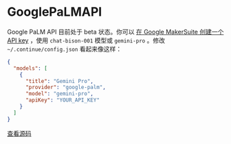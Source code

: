 # GooglePaLMAPI

Google PaLM API 目前处于 beta 状态。你可以 [在 Google MakerSuite 创建一个 API key](https://makersuite.google.com/u/2/app/apikey) ，使用 `chat-bison-001` 模型或 `gemini-pro` 。修改 `~/.continue/config.json` 看起来像这样：

```json title="~/.continue/config.json"
{
  "models": [
    {
      "title": "Gemini Pro",
      "provider": "google-palm",
      "model": "gemini-pro",
      "apiKey": "YOUR_API_KEY"
    }
  ]
}
```

[查看源码](https://github.com/continuedev/continue/blob/main/core/llm/llms/GooglePalm.ts)
